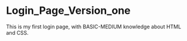 # Login_Page_Version_one
This is my first login page, with BASIC-MEDIUM knowledge about HTML and CSS.
